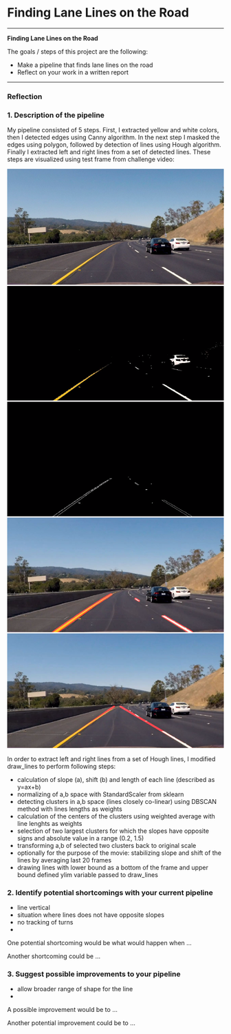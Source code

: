 # **Finding Lane Lines on the Road** 

---

**Finding Lane Lines on the Road**

The goals / steps of this project are the following:
* Make a pipeline that finds lane lines on the road
* Reflect on your work in a written report


[//]: # (Image References)

[image1]: ./examples/grayscale.jpg "Grayscale"
[test_frame]: ./writeup_images/test_frame.PNG "Test frame"
[colors]: ./writeup_images/colors.PNG "Colors selection"
[edges]: ./writeup_images/edges.PNG "Edges"
[hough]: ./writeup_images/hough.PNG "Hough lines"
[extrapolated]: ./writeup_images/extrapolated.PNG "Extrapolated lines"

---

### Reflection

### 1. Description of the pipeline

My pipeline consisted of 5 steps. First, I extracted yellow and white colors, then I detected edges using Canny algorithm. In the next step I masked the edges using polygon, followed by detection of lines using Hough algorithm. Finally I extracted left and right lines from a set of detected lines. These steps are visualized using test frame from challenge video:

![alt text][test_frame]
![alt text][colors]
![alt text][edges]
![alt text][hough]
![alt text][extrapolated]

In order to extract left and right lines from a set of Hough lines, I modified draw_lines to perform following steps:
- calculation of slope (a), shift (b) and length of each line (described as y=ax+b)
- normalizing of a,b space with StandardScaler from sklearn
- detecting clusters in a,b space (lines closely co-linear) using DBSCAN method with lines lengths as weights
- calculation of the centers of the clusters using weighted average with line lenghts as weights
- selection of two largest clusters for which the slopes have opposite signs and absolute value in a range (0.2, 1.5)
- transforming a,b of selected two clusters back to original scale
- optionally for the purpose of the movie: stabilizing slope and shift of the lines by averaging last 20 frames
- drawing lines with lower bound as a bottom of the frame and upper bound defined ylim variable passed to draw_lines




### 2. Identify potential shortcomings with your current pipeline

- line vertical
- situation where lines does not have opposite slopes
- no tracking of turns
- 

One potential shortcoming would be what would happen when ... 

Another shortcoming could be ...


### 3. Suggest possible improvements to your pipeline

- allow broader range of shape for the line
- 

A possible improvement would be to ...

Another potential improvement could be to ...
